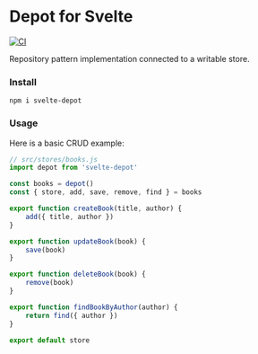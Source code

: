 # Depot for Svelte

[![CI](https://github.com/ubermanu/depot/actions/workflows/ci.yml/badge.svg)](https://github.com/ubermanu/depot/actions/workflows/ci.yml)

Repository pattern implementation connected to a writable store.

### Install

    npm i svelte-depot

### Usage

Here is a basic CRUD example:

```js
// src/stores/books.js
import depot from 'svelte-depot'

const books = depot()
const { store, add, save, remove, find } = books

export function createBook(title, author) {
    add({ title, author })
}

export function updateBook(book) {
    save(book)
}

export function deleteBook(book) {
    remove(book)
}

export function findBookByAuthor(author) {
    return find({ author })
}

export default store
```

